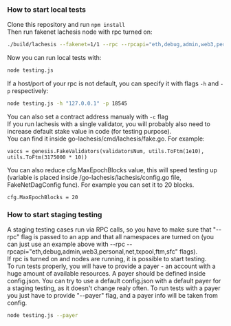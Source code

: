 ### How to start local tests

Clone this repository and run `npm install`  
Then run fakenet lachesis node with rpc turned on:

```bash
./build/lachesis --fakenet=1/1 --rpc --rpcapi="eth,debug,admin,web3,personal,net,txpool,ftm,sfc"
```

Now you can run local tests with:

```bash
node testing.js
```

If a host/port of your rpc is not default, you can specify it with flags `-h` and `-p` respectively:

```bash
node testing.js -h "127.0.0.1" -p 18545
```

You can also set a contract address manualy with `-c` flag  
If you run lachesis with a single validator, you will probably also need to increase default stake value in code (for testing purpose).  
You can find it inside go-lachesis/cmd/lachesis/fake.go. For example:

```golang
vaccs = genesis.FakeValidators(validatorsNum, utils.ToFtm(1e10), utils.ToFtm(3175000 * 10))
```

You can also reduce cfg.MaxEpochBlocks value, this will speed testing up (variable is placed inside /go-lachesis/lachesis/config.go file,
FakeNetDagConfig func). For example you can set it to 20 blocks.

```golang
cfg.MaxEpochBlocks = 20
```

### How to start staging testing

A staging testing cases run via RPC calls, so you have to make sure that "--rpc" flag is passed to an app and that all namespaces are turned
on (you can just use an example above with --rpc --rpcapi="eth,debug,admin,web3,personal,net,txpool,ftm,sfc" flags).  
If rpc is turned on and nodes are running, it is possible to start testing.  
To run tests properly, you will have to provide a payer - an account with a huge amount of available resources. A payer should be defined
inside config.json. You can try to use a default config.json with a default payer for a staging testing, as it doesn't change realy often.
To run tests with a payer you just have to provide "--payer" flag, and a payer info will be taken from config.

```bash
node testing.js --payer
```
